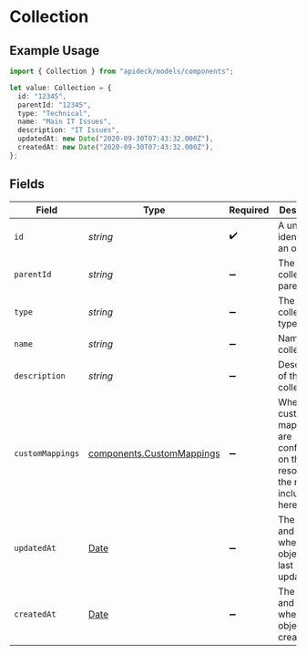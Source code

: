 # Collection

## Example Usage

```typescript
import { Collection } from "apideck/models/components";

let value: Collection = {
  id: "12345",
  parentId: "12345",
  type: "Technical",
  name: "Main IT Issues",
  description: "IT Issues",
  updatedAt: new Date("2020-09-30T07:43:32.000Z"),
  createdAt: new Date("2020-09-30T07:43:32.000Z"),
};
```

## Fields

| Field                                                                                         | Type                                                                                          | Required                                                                                      | Description                                                                                   | Example                                                                                       |
| --------------------------------------------------------------------------------------------- | --------------------------------------------------------------------------------------------- | --------------------------------------------------------------------------------------------- | --------------------------------------------------------------------------------------------- | --------------------------------------------------------------------------------------------- |
| `id`                                                                                          | *string*                                                                                      | :heavy_check_mark:                                                                            | A unique identifier for an object.                                                            | 12345                                                                                         |
| `parentId`                                                                                    | *string*                                                                                      | :heavy_minus_sign:                                                                            | The collections's parent ID                                                                   | 12345                                                                                         |
| `type`                                                                                        | *string*                                                                                      | :heavy_minus_sign:                                                                            | The collections's type                                                                        | Technical                                                                                     |
| `name`                                                                                        | *string*                                                                                      | :heavy_minus_sign:                                                                            | Name of the collection                                                                        | Main IT Issues                                                                                |
| `description`                                                                                 | *string*                                                                                      | :heavy_minus_sign:                                                                            | Description of the collection                                                                 | IT Issues                                                                                     |
| `customMappings`                                                                              | [components.CustomMappings](../../models/components/custommappings.md)                        | :heavy_minus_sign:                                                                            | When custom mappings are configured on the resource, the result is included here.             |                                                                                               |
| `updatedAt`                                                                                   | [Date](https://developer.mozilla.org/en-US/docs/Web/JavaScript/Reference/Global_Objects/Date) | :heavy_minus_sign:                                                                            | The date and time when the object was last updated.                                           | 2020-09-30T07:43:32.000Z                                                                      |
| `createdAt`                                                                                   | [Date](https://developer.mozilla.org/en-US/docs/Web/JavaScript/Reference/Global_Objects/Date) | :heavy_minus_sign:                                                                            | The date and time when the object was created.                                                | 2020-09-30T07:43:32.000Z                                                                      |
